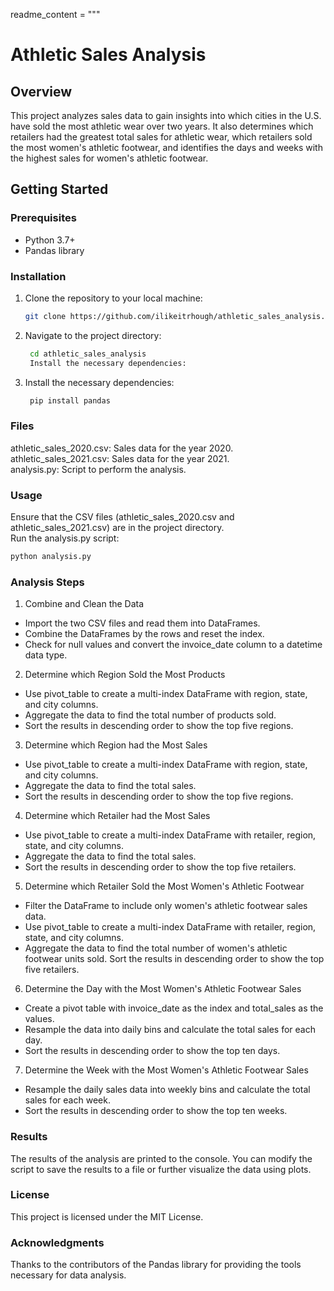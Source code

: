 readme_content = """
# Athletic Sales Analysis

## Overview
This project analyzes sales data to gain insights into which cities in the U.S. have sold the most athletic wear over two years. It also determines which retailers had the greatest total sales for athletic wear, which retailers sold the most women's athletic footwear, and identifies the days and weeks with the highest sales for women's athletic footwear.

## Getting Started

### Prerequisites
- Python 3.7+
- Pandas library

### Installation
1. Clone the repository to your local machine:
   ```bash
   git clone https://github.com/ilikeitrhough/athletic_sales_analysis.git

2. Navigate to the project directory:

   ```bash
    cd athletic_sales_analysis
    Install the necessary dependencies:
   ```
3. Install the necessary dependencies:
   ```bash
    pip install pandas
   ```
### Files
athletic_sales_2020.csv: Sales data for the year 2020.\
athletic_sales_2021.csv: Sales data for the year 2021.\
analysis.py: Script to perform the analysis.

### Usage
Ensure that the CSV files (athletic_sales_2020.csv and athletic_sales_2021.csv) are in the project directory.\
Run the analysis.py script:
   ```bash
python analysis.py
   ```
### Analysis Steps
1. Combine and Clean the Data
* Import the two CSV files and read them into DataFrames.
* Combine the DataFrames by the rows and reset the index.
* Check for null values and convert the invoice_date column to a datetime data type.
2. Determine which Region Sold the Most Products
* Use pivot_table to create a multi-index DataFrame with region, state, and city columns.
* Aggregate the data to find the total number of products sold.
* Sort the results in descending order to show the top five regions.
3. Determine which Region had the Most Sales
* Use pivot_table to create a multi-index DataFrame with region, state, and city columns.
* Aggregate the data to find the total sales.
* Sort the results in descending order to show the top five regions.
4. Determine which Retailer had the Most Sales
* Use pivot_table to create a multi-index DataFrame with retailer, region, state, and city columns.
* Aggregate the data to find the total sales.
* Sort the results in descending order to show the top five retailers.
5. Determine which Retailer Sold the Most Women's Athletic Footwear
* Filter the DataFrame to include only women's athletic footwear sales data.
* Use pivot_table to create a multi-index DataFrame with retailer, region, state, and city columns.
* Aggregate the data to find the total number of women's athletic footwear units sold.
Sort the results in descending order to show the top five retailers.
6. Determine the Day with the Most Women's Athletic Footwear Sales
* Create a pivot table with invoice_date as the index and total_sales as the values.
* Resample the data into daily bins and calculate the total sales for each day.
* Sort the results in descending order to show the top ten days.
7. Determine the Week with the Most Women's Athletic Footwear Sales
* Resample the daily sales data into weekly bins and calculate the total sales for each week.
* Sort the results in descending order to show the top ten weeks.

### Results
The results of the analysis are printed to the console. You can modify the script to save the results to a file or further visualize the data using plots.

### License
This project is licensed under the MIT License.

### Acknowledgments
Thanks to the contributors of the Pandas library for providing the tools necessary for data analysis.
